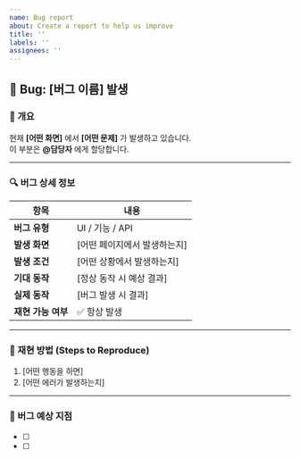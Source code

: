 ```yaml
---
name: Bug report
about: Create a report to help us improve
title: ''
labels: ''
assignees: ''
---
```


## **🐛 Bug: [버그 이름] 발생**

### **📌 개요**

현재 **[어떤 화면]** 에서 **[어떤 문제]** 가 발생하고 있습니다.  
이 부분은 **@담당자** 에게 할당합니다.

---

### **🔍 버그 상세 정보**

| 항목               | 내용                         |
| ------------------ | ---------------------------- |
| **버그 유형**      | UI / 기능 / API              |
| **발생 화면**      | [어떤 페이지에서 발생하는지] |
| **발생 조건**      | [어떤 상황에서 발생하는지]   |
| **기대 동작**      | [정상 동작 시 예상 결과]     |
| **실제 동작**      | [버그 발생 시 결과]          |
| **재현 가능 여부** | ✅ 항상 발생                 |

---

### **🎯 재현 방법 (Steps to Reproduce)**

1. [어떤 행동을 하면]
2. [어떤 에러가 발생하는지]

---

### **👀 버그 예상 지점**

- [ ]
- [ ]
